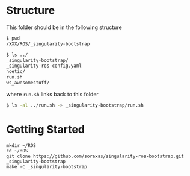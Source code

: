 # Structure

This folder should be in the following structure

```sh
$ pwd
/XXX/ROS/_singularity-bootstrap
```

```sh
$ ls ../
_singularity-bootstrap/
_singularity-ros-config.yaml
noetic/
run.sh
ws_awesomestuff/
```

where `run.sh` links back to this folder

```sh
$ ls -al ../run.sh -> _singularity-bootstrap/run.sh
```

# Getting Started

```shell
mkdir ~/ROS
cd ~/ROS
git clone https://github.com/soraxas/singularity-ros-bootstrap.git _singularity-bootstrap
make -C _singularity-bootstrap
```
